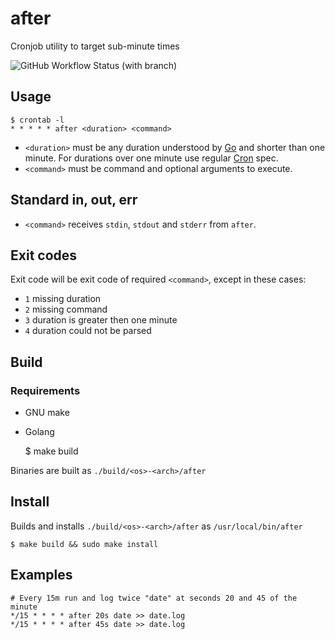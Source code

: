 # after
Cronjob utility to target sub-minute times

![GitHub Workflow Status (with branch)](https://img.shields.io/github/actions/workflow/status/dberstein/after/go.yml?branch=main)

## Usage

    $ crontab -l
    * * * * * after <duration> <command>

- `<duration>` must be any duration understood by <a href="https://pkg.go.dev/time#ParseDuration">Go</a> and shorter than one minute. For durations over one minute use regular <a href="https://en.wikipedia.org/wiki/Cron#Overview">Cron</a> spec.
- `<command>` must be command and optional arguments to execute.

## Standard in, out, err

- `<command>` receives `stdin`, `stdout` and `stderr` from `after`. 

## Exit codes

Exit code will be exit code of required `<command>`, except in these cases:

- `1` missing duration
- `2` missing command
- `3` duration is greater then one minute
- `4` duration could not be parsed

## Build

### Requirements

- GNU make
- Golang


    $ make build

Binaries are built as `./build/<os>-<arch>/after`

## Install

Builds and installs `./build/<os>-<arch>/after` as `/usr/local/bin/after`

    $ make build && sudo make install

## Examples

    # Every 15m run and log twice "date" at seconds 20 and 45 of the minute
    */15 * * * * after 20s date >> date.log
    */15 * * * * after 45s date >> date.log